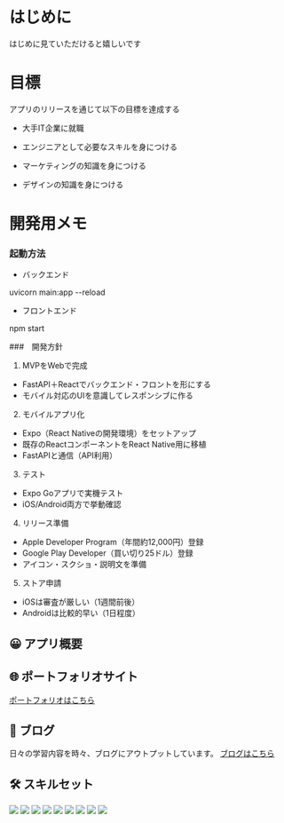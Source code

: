 # はじめに

はじめに見ていただけると嬉しいです


# 目標
アプリのリリースを通じて以下の目標を達成する

- 大手IT企業に就職

- エンジニアとして必要なスキルを身につける

- マーケティングの知識を身につける

- デザインの知識を身につける

# 開発用メモ

### 起動方法
- バックエンド

uvicorn main:app --reload

- フロントエンド

npm start

###　開発方針

1. MVPをWebで完成
- FastAPI＋Reactでバックエンド・フロントを形にする
- モバイル対応のUIを意識してレスポンシブに作る

2. モバイルアプリ化
- Expo（React Nativeの開発環境）をセットアップ
- 既存のReactコンポーネントをReact Native用に移植
- FastAPIと通信（API利用）

3. テスト
- Expo Goアプリで実機テスト
- iOS/Android両方で挙動確認

4. リリース準備
- Apple Developer Program（年間約12,000円）登録
- Google Play Developer（買い切り25ドル）登録
- アイコン・スクショ・説明文を準備

5. ストア申請
- iOSは審査が厳しい（1週間前後）
- Androidは比較的早い（1日程度）

## 😀 アプリ概要


## 🌐 ポートフォリオサイト

[ポートフォリオはこちら](https://takumid0419.pythonanywhere.com/)

## 📕 ブログ

日々の学習内容を時々、ブログにアウトプットしています。
[ブログはこちら](https://siip.hateblo.jp/about)

## 🛠 スキルセット

<p>
  <img src="https://img.shields.io/badge/Python-3776AB?style=flat&logo=python&logoColor=white"/>
  <img src="https://img.shields.io/badge/TypeScript-3178C6?style=flat&logo=typescript&logoColor=white"/>
  <img src="https://img.shields.io/badge/HTML5-E34F26?style=flat&logo=html5&logoColor=white"/>
  <img src="https://img.shields.io/badge/CSS3-1572B6?style=flat&logo=css3&logoColor=white"/>
  <img src="https://img.shields.io/badge/React-61DAFB?style=flat&logo=react&logoColor=black"/>
  <img src="https://img.shields.io/badge/Django-092E20?style=flat&logo=django&logoColor=white"/>
  <img src="https://img.shields.io/badge/Git-F05032?style=flat&logo=git&logoColor=white"/>
  <img src="https://img.shields.io/badge/Docker-2496ED?style=flat&logo=docker&logoColor=white"/>
  <img src="https://img.shields.io/badge/QGIS-589632?style=flat&logo=qgis&logoColor=white"/>
</p>



